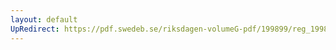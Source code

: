 ```yaml
---
layout: default
UpRedirect: https://pdf.swedeb.se/riksdagen-volumeG-pdf/199899/reg_199899/reg_199899_0266.pdf
---
```


